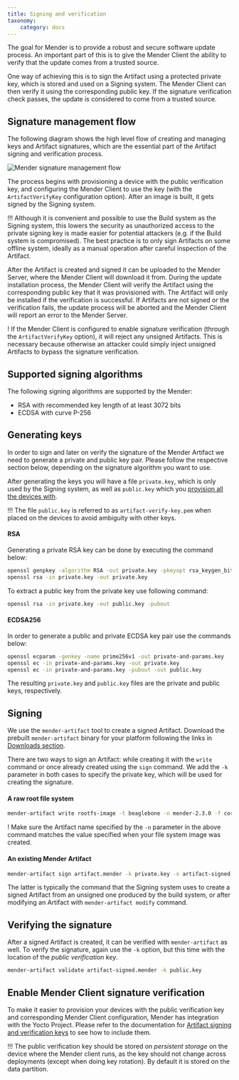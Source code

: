 ```yaml
---
title: Signing and verification
taxonomy:
    category: docs
---
```



The goal for Mender is to provide a robust and secure software update process.
An important part of this is to give the Mender Client the ability to verify that the update comes from a trusted source.

One way of achieving this is to sign the Artifact using a protected private key, which is stored and used on a Signing system. The Mender Client can then verify it
using the corresponding public key. If the signature verification check passes, the update is considered to come from a trusted source.


## Signature management flow

The following diagram shows the high level flow of creating and managing keys and Artifact signatures, which are
the essential part of the Artifact signing and verification process.

![Mender signature management flow](mender-signature-management-flow.png)

The process begins with provisioning a device with the public verification key, and configuring the Mender Client
to use the key (with the `ArtifactVerifyKey` configuration option). After an image is built, it gets signed by the Signing system.

!!! Although it is convenient and possible to use the Build system as the Signing system, this lowers the security as unauthorized access to the private signing key is made easier for potential attackers (e.g. if the Build system is compromised). The best practice is to only sign Artifacts on some offline system, ideally as a manual operation after careful inspection of the Artifact.

After the Artifact is created and signed it can be uploaded to the Mender Server, where the Mender Client will download it from.
During the update installation process, the Mender Client will verify the Artifact using the corresponding public key that it was provisioned with.
The Artifact will only be installed if the verification is successful.
If Artifacts are not signed or the verification fails, the update process will be aborted and the Mender Client will report an error to the Mender Server.

! If the Mender Client is configured to enable signature verification (through the `ArtifactVerifyKey` option), it will reject any unsigned Artifacts. This is necessary because otherwise an attacker could simply inject unsigned Artifacts to bypass the signature verification.

## Supported signing algorithms

The following signing algorithms are supported by the Mender:
* RSA with recommended key length of at least 3072 bits
* ECDSA with curve P-256


## Generating keys

In order to sign and later on verify the signature of the Mender Artifact we need to generate a private and public key pair.
Please follow the respective section below, depending on the signature algorithm you want to use.

After generating the keys you will have a file `private.key`, which is only used by the Signing system, as well as
`public.key` which you [provision all the devices with](../yocto-project/building-for-production#artifact-signing-and-verification-keys).

!!! The file `public.key` is referred to as `artifact-verify-key.pem` when placed on the devices to avoid ambiguity with other keys.

#### RSA

Generating a private RSA key can be done by executing the command below:

```bash
openssl genpkey -algorithm RSA -out private.key -pkeyopt rsa_keygen_bits:3072
openssl rsa -in private.key -out private.key
```

To extract a public key from the private key use following command:

```bash
openssl rsa -in private.key -out public.key -pubout

```

#### ECDSA256

In order to generate a public and private ECDSA key pair use the commands below:

```bash
openssl ecparam -genkey -name prime256v1 -out private-and-params.key
openssl ec -in private-and-params.key -out private.key
openssl ec -in private-and-params.key -pubout -out public.key
```

The resulting `private.key` and `public.key` files are the private and public keys, respectively.


## Signing

We use the `mender-artifact` tool to create a signed Artifact. Download the
prebuilt `mender-artifact` binary for your platform following the links in
[Downloads section](../../downloads#mender-artifact-tool).

There are two ways to sign an Artifact: while creating it with the `write`
command or once already created using the `sign` command. We add the `-k`
parameter in both cases to specify the private key, which will be used for
creating the signature.

#### A raw root file system

<!--AUTOVERSION: "mender-%"/mender-->
```bash
mender-artifact write rootfs-image -t beaglebone -n mender-2.3.0 -f core-image-base-beaglebone.ext4 -k private.key -o artifact-signed.mender
```

! Make sure the Artifact name specified by the `-n` parameter in the above command matches the value specified when your file system image was created.

#### An existing Mender Artifact

```bash
mender-artifact sign artifact.mender -k private.key -o artifact-signed.mender
```

The latter is typically the command that the Signing system uses to create a
signed Artifact from an unsigned one produced by the build system, or after
modifying an Artifact with `mender-artifact modify` command.

## Verifying the signature

After a signed Artifact is created, it can be verified with `mender-artifact` as well. To verify the signature, again use the
`-k` option, but this time with the location of the *public verification key*.

```bash
mender-artifact validate artifact-signed.mender -k public.key
```


## Enable Mender Client signature verification

To make it easier to provision your devices with the public verification key and corresponding Mender Client configuration,
Mender has integration with the Yocto Project. Please refer to the documentation for [Artifact signing and verification keys](../yocto-project/building-for-production#artifact-signing-and-verification-keys) to see how to include them.

!!! The public verification key should be stored on *persistent storage* on the device where the Mender client runs, as the key should not change across deployments (except when doing key rotation). By default it is stored on the data partition.

